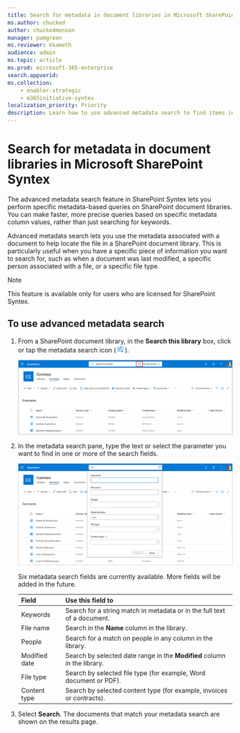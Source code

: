 ```yaml
---
title: Search for metadata in document libraries in Microsoft SharePoint Syntex
ms.author: chucked
author: chuckedmonson
manager: pamgreen
ms.reviewer: kkameth
audience: admin
ms.topic: article
ms.prod: microsoft-365-enterprise
search.appverid: 
ms.collection: 
    - enabler-strategic
    - m365initiative-syntex
localization_priority: Priority
description: Learn how to use advanced metadata search to find items in SharePoint document libraries using SharePoint Syntex.
---
```


# Search for metadata in document libraries in Microsoft SharePoint Syntex

The advanced metadata search feature in SharePoint Syntex lets you perform specific metadata-based queries on SharePoint document libraries. You can make faster, more precise queries based on specific metadata column values, rather than just searching for keywords.

Advanced metadata search lets you use the metadata associated with a document to help locate the file in a SharePoint document library. This is particularly useful when you have a specific piece of information you want to search for, such as when a document was last modified, a specific person associated with a file, or a specific file type.

> [!NOTE]
> This feature is available only for users who are licensed for SharePoint Syntex. 

## To use advanced metadata search

1. From a SharePoint document library, in the **Search this library** box, click or tap the metadata search icon (![Screenshot of the metadata search icon.](../media/content-understanding/metadata-search-icon.png)).

    ![Screenshot of a document library page showing the search box with the metadata search icon highlighted.](../media/content-understanding/metadata-search-box.png)

2. In the metadata search pane, type the text or select the parameter you want to find in one or more of the search fields.

    ![Screenshot of a document library page showing the metadata search pane.](../media/content-understanding/metadata-search-pane.png)

   Six metadata search fields are currently available. More fields will be added in the future.

   |Field    |Use this field to  |
   |---------|---------|
   |Keywords |Search for a string match in metadata or in the full text of a document. |
   |File name     |Search in the **Name** column in the library.          |
   |People   |Search for a match on people in any column in the library.   |
   |Modified date |Search by selected date range in the **Modified** column in the library.         |
   |File type     |Search by selected file type (for example, Word document or PDF).        |
   |Content type  |Search by selected content type (for example, invoices or contracts).        |

3. Select **Search**. The documents that match your metadata search are shown on the results page. 
